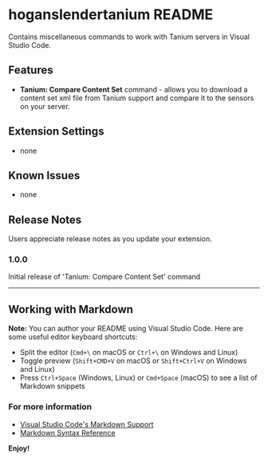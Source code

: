 # hoganslendertanium README

Contains miscellaneous commands to work with Tanium servers in Visual Studio Code.

## Features

* **Tanium: Compare Content Set** command - allows you to download a content set xml file from Tanium support and compare it to the sensors on your server.

## Extension Settings

* none

## Known Issues

* none

## Release Notes

Users appreciate release notes as you update your extension.

### 1.0.0

Initial release of 'Tanium: Compare Content Set' command

-----------------------------------------------------------------------------------------------------------

## Working with Markdown

**Note:** You can author your README using Visual Studio Code.  Here are some useful editor keyboard shortcuts:

* Split the editor (`Cmd+\` on macOS or `Ctrl+\` on Windows and Linux)
* Toggle preview (`Shift+CMD+V` on macOS or `Shift+Ctrl+V` on Windows and Linux)
* Press `Ctrl+Space` (Windows, Linux) or `Cmd+Space` (macOS) to see a list of Markdown snippets

### For more information

* [Visual Studio Code's Markdown Support](http://code.visualstudio.com/docs/languages/markdown)
* [Markdown Syntax Reference](https://help.github.com/articles/markdown-basics/)

**Enjoy!**
